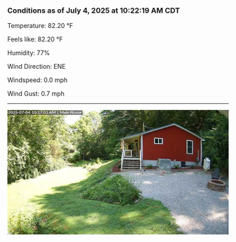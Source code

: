 ### Conditions as of July 4, 2025 at 10:22:19 AM CDT 

Temperature: 82.20 &deg;F

Feels like: 82.20 &deg;F

Humidity: 77%

Wind Direction: ENE

Windspeed: 0.0 mph

Wind Gust: 0.7 mph

---

<img src="./images/latest.jpeg"/>

